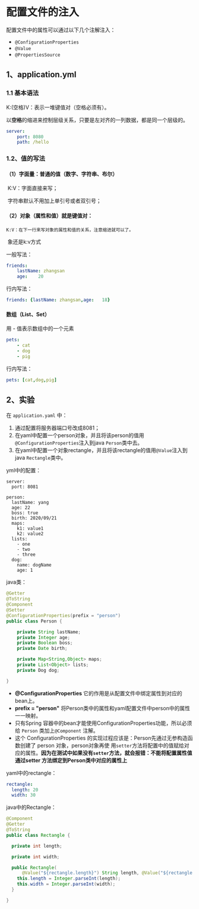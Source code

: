 # 配置文件的注入

配置文件中的属性可以通过以下几个注解注入：
- `@ConfigurationProperties`
- `@Value`
- `@PropertiesSource`

## 1、application.yml
### 1.1 基本语法

K:(空格)V：表示一堆键值对（空格必须有）。

以**空格**的缩进来控制层级关系，只要是左对齐的一列数据，都是同一个层级的。

```yml
server:
	port: 8080
	path: /hello
```

### 1.2、值的写法

#### （1）字面量：普通的值（数字、字符串、布尔）

​	K:V：字面直接来写；

​	字符串默认不用加上单引号或者双引号；

#### （2）对象（属性和值）就是键值对：

    ​K:V：在下一行来写对象的属性和值的关系，注意缩进就可以了。
    
​   象还是k:v方式

一般写法：

```yaml
friends:
	lastName: zhangsan
	age:	20
```

行内写法：

```yaml
friends: {lastName: zhangsan,age:	18}
```

#### 数组（List、Set）

用 - 值表示数组中的一个元素

```yaml
pets:
	- cat
	- dog
	- pig
```

行内写法：

```yaml
pets: [cat,dog,pig]
```
## 2、实验

在 `application.yaml` 中：
1. 通过配置将服务器端口号改成8081；
2. 在yaml中配置一个person对象，并且将该person的值用`@ConfigurationProperties`注入到java `Person`类中去。
3. 在yaml中配置一个对象rectangle，并且将该rectangle的值用`@Value`注入到java `Rectangle`类中。

yml中的配置：
```$yml
server:
  port: 8081

person:
  lastName: yang
  age: 22
  boss: true
  birth: 2020/09/21
  maps:
    k1: value1
    k2: value2
  lists:
    - one
    - two
    - three
  dog:
    name: dogName
    age: 1
```

java类：
```java
@Getter
@ToString
@Component
@Setter
@ConfigurationProperties(prefix = "person")
public class Person {

    private String lastName;
    private Integer age;
    private Boolean boss;
    private Date birth;

    private Map<String,Object> maps;
    private List<Object> lists;
    private Dog dog;

}

```

- **@ConfigurationProperties** 它的作用是从配置文件中绑定属性到对应的bean上。
- **prefix = "person"** 将Person类中的属性和yaml配置文件中person中的属性一一映射。
- 只有Spring 容器中的bean才能使用ConfigurationProperties功能，所以必须给 `Person` 类加上`@Component` 注解。
- 这个 ConfigurationProperties 的实现过程应该是：Person先通过无参构造函数创建了 person 对象，person对象再使
用`setter`方法将配置中的值赋给对应的属性。**因为在测试中如果没有`setter`方法，就会报错：不能将配置属性值通过setter
方法绑定到Person类中对应的属性上**




yaml中的rectangle：
```yaml
rectangle:
  length: 20
  width: 30
```
java中的Rectangle：
```java
@Component
@Getter
@ToString
public class Rectangle {

  private int length;

  private int width;

  public Rectangle(
      @Value("${rectangle.length}") String length, @Value("${rectangle.width}") String width) {
    this.length = Integer.parseInt(length);
    this.width = Integer.parseInt(width);
  }

}
```
